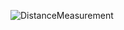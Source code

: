![DistanceMeasurement](https://user-images.githubusercontent.com/98818008/157108584-1796302a-d5ff-4474-93aa-e70fdc14702c.png)
